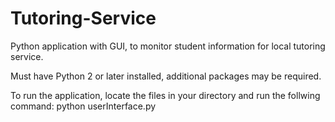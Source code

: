 # Tutoring-Service
Python application with GUI, to monitor student information for local tutoring service. 

Must have Python 2 or later installed, additional packages may be required.

To run the application, locate the files in your directory and run the follwing command:
  python userInterface.py
